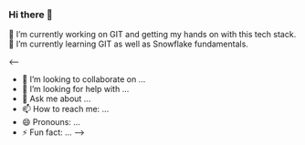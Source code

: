 ### Hi there 👋
🔭 I’m currently working on GIT and getting my hands on with this tech stack.
🌱 I’m currently learning GIT as well as Snowflake fundamentals.

<--
- 👯 I’m looking to collaborate on ...
- 🤔 I’m looking for help with ...
- 💬 Ask me about ...
- 📫 How to reach me: ...
- 😄 Pronouns: ...
- ⚡ Fun fact: ...
-->
